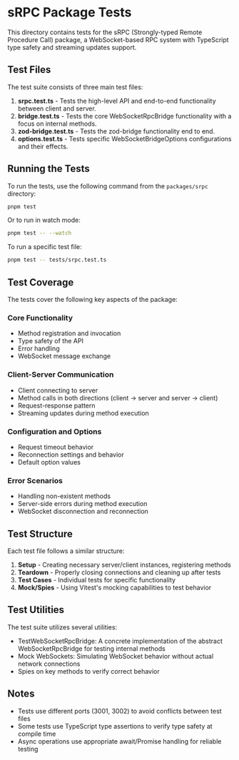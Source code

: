 # sRPC Package Tests

This directory contains tests for the sRPC (Strongly-typed Remote Procedure Call) package, a WebSocket-based RPC system with TypeScript type safety and streaming updates support.

## Test Files

The test suite consists of three main test files:

1. **srpc.test.ts** - Tests the high-level API and end-to-end functionality between client and server.
2. **bridge.test.ts** - Tests the core WebSocketRpcBridge functionality with a focus on internal methods.
3. **zod-bridge.test.ts** - Tests the zod-bridge functionality end to end.
3. **options.test.ts** - Tests specific WebSocketBridgeOptions configurations and their effects.

## Running the Tests

To run the tests, use the following command from the `packages/srpc` directory:

```bash
pnpm test
```

Or to run in watch mode:

```bash
pnpm test -- --watch
```

To run a specific test file:

```bash
pnpm test -- tests/srpc.test.ts
```

## Test Coverage

The tests cover the following key aspects of the package:

### Core Functionality

- Method registration and invocation
- Type safety of the API
- Error handling
- WebSocket message exchange

### Client-Server Communication

- Client connecting to server
- Method calls in both directions (client → server and server → client)
- Request-response pattern
- Streaming updates during method execution

### Configuration and Options

- Request timeout behavior
- Reconnection settings and behavior
- Default option values

### Error Scenarios

- Handling non-existent methods
- Server-side errors during method execution
- WebSocket disconnection and reconnection

## Test Structure

Each test file follows a similar structure:

1. **Setup** - Creating necessary server/client instances, registering methods
2. **Teardown** - Properly closing connections and cleaning up after tests
3. **Test Cases** - Individual tests for specific functionality
4. **Mock/Spies** - Using Vitest's mocking capabilities to test behavior

## Test Utilities

The test suite utilizes several utilities:

- TestWebSocketRpcBridge: A concrete implementation of the abstract WebSocketRpcBridge for testing internal methods
- Mock WebSockets: Simulating WebSocket behavior without actual network connections
- Spies on key methods to verify correct behavior

## Notes

- Tests use different ports (3001, 3002) to avoid conflicts between test files
- Some tests use TypeScript type assertions to verify type safety at compile time
- Async operations use appropriate await/Promise handling for reliable testing 
